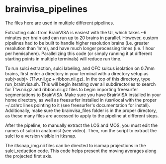 # brainvisa_pipelines

The files here are used in multiple different pipelines.



Extracting sulci from BrainVISA is easiest with the UI, which takes ~6 minutes per brain and can run up to 20 brains in parallel. However, custom pipelines 
had to be built to handle higher resolution brains (i.e. greater resolution than 1mm), and have much longer processing times (i.e. 1 hour per hemisphere).
Parallelizing this code (or simply running it at different starting points in multiple terminals) will reduce run time.

To run sulci extraction, sulci labeling, and OFC sulcus isolation on 0.7mm brains, first enter a directory in your terminal with
a directory setup as subj>subj> (T1w.nii.gz + ribbon.nii.gz). In the top of this directory, type run_brainvisa.sh. This will begin iterating over 
all subdirectories to search for T1w.nii.gz and ribbon.nii.gz files to begin importing freesurfer segmentations to BrainVISA. Make sure you have BrainVISA installed
in your home directory, as well as freesurfer installed in /usr/local with the proper ~/.cshrc lines pointing to it (see freesurfer's documentation for install).
Additionally, make sure the brainvisa_files folder is in the proper directory, as these many files are accessed to apply to the pipeline at different steps.


After the pipeline, to manually extract the LOS and MOS, you must edit the names of sulci in anatomist (see video).
Then, run the script to extract the sulci to a version visible in itksnap.


The itksnap_img.nii files can be directed to isomap projections in the sulci_reduction code. This code helps present the moving averages along the projected
first axis.
